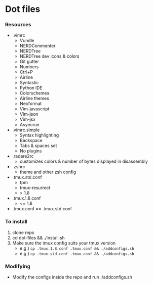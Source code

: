 # Dot files

### Resources
* .vimrc
	* Vundle
	* NERDCommenter
	* NERDTree
	* NERDTree dev icons & colors
	* Git gutter
	* Numbers
	* Ctrl+P
	* Airline
	* Syntastic
	* Python IDE
	* Colorschemes
	* Airline themes 
	* Neoformat
	* Vim-javascript
	* Vim-json
	* Vim-jsx
	* Asyncrun 
* .vimrc.simple
	* Syntax highlighting
	* Backspace
	* Tabs & spaces set
	* No plugins
* .radare2rc
	* customizes colors & number of bytes displayed in disassembly
* .zshrc
	* theme and other zsh config
* .tmux.std.conf 
	* tpm
	* tmux-resurrect
	* \> 1.8
* .tmux.1.8.conf 
	* <= 1.8
* .tmux.conf == .tmux.std.conf

### To install
1. clone repo
2. cd dot-files && ./install.sh
3. Make sure the tmux config suits your tmux version
	-	e.g.) ``cp .tmux.1.8.conf .tmux.conf && ./addconfigs.sh``
	-	e.g.) ``cp .tmux.std.conf .tmux.conf && ./addconfigs.sh``

### Modifying
- Modify the configs inside the repo and run ./addconfigs.sh 
